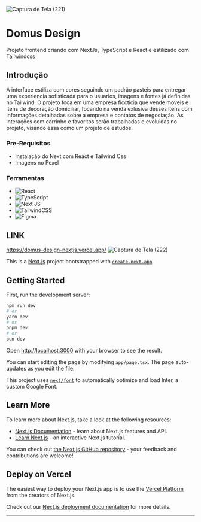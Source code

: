  ![Captura de Tela (221)](https://github.com/PauloAquarius0299/domus-design-nextjs/assets/114706743/35ad71d9-44f8-485b-b355-824f978aa939)
# Domus Design
Projeto frontend criando com NextJs, TypeScript e React e estilizado com Tailwindcss
## Introdução 
A interface estiliza com cores seguindo um padrão pasteis para entregar uma experiencia sofisticada para o usuarios, imagens e fontes já definidas no Tailwind. O projeto foca em uma empresa ficcticia que vende moveis e itens de decoração domiciliar, focando na venda exlusiva desses itens com informações detalhadas sobre a empresa e contatos de negociação. As interações com carrinho e favoritos serão trabalhadas e evoluidas no projeto, visando essa como um projeto de estudos.
### Pre-Requisitos
* Instalação do Next com React e Tailwind Css
* Imagens no Pexel
### Ferramentas 
* ![React](https://img.shields.io/badge/react-%2320232a.svg?style=for-the-badge&logo=react&logoColor=%2361DAFB)
* ![TypeScript](https://img.shields.io/badge/typescript-%23007ACC.svg?style=for-the-badge&logo=typescript&logoColor=white)
* ![Next JS](https://img.shields.io/badge/Next-black?style=for-the-badge&logo=next.js&logoColor=white)
* ![TailwindCSS](https://img.shields.io/badge/tailwindcss-%2338B2AC.svg?style=for-the-badge&logo=tailwind-css&logoColor=white)
* ![Figma](https://img.shields.io/badge/figma-%23F24E1E.svg?style=for-the-badge&logo=figma&logoColor=white)
## LINK
https://domus-design-nextjs.vercel.app/
![Captura de Tela (222)](https://github.com/PauloAquarius0299/domus-design-nextjs/assets/114706743/b0a88838-0fce-4e24-a5ab-62815c95c0d7)

This is a [Next.js](https://nextjs.org/) project bootstrapped with [`create-next-app`](https://github.com/vercel/next.js/tree/canary/packages/create-next-app).

## Getting Started

First, run the development server:

```bash
npm run dev
# or
yarn dev
# or
pnpm dev
# or
bun dev
```

Open [http://localhost:3000](http://localhost:3000) with your browser to see the result.

You can start editing the page by modifying `app/page.tsx`. The page auto-updates as you edit the file.

This project uses [`next/font`](https://nextjs.org/docs/basic-features/font-optimization) to automatically optimize and load Inter, a custom Google Font.

## Learn More

To learn more about Next.js, take a look at the following resources:

- [Next.js Documentation](https://nextjs.org/docs) - learn about Next.js features and API.
- [Learn Next.js](https://nextjs.org/learn) - an interactive Next.js tutorial.

You can check out [the Next.js GitHub repository](https://github.com/vercel/next.js/) - your feedback and contributions are welcome!

## Deploy on Vercel

The easiest way to deploy your Next.js app is to use the [Vercel Platform](https://vercel.com/new?utm_medium=default-template&filter=next.js&utm_source=create-next-app&utm_campaign=create-next-app-readme) from the creators of Next.js.

Check out our [Next.js deployment documentation](https://nextjs.org/docs/deployment) for more details.

---- 
